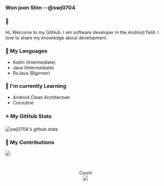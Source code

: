 ### Won joon Shin --@swj0704
### 👋
Hi, Welcome to my GitHub. I am software developer in the Android field. I love to share my knowledge about development.


### 📑 My Languages

  - Kotlin (Intermediate)
  - Java (Intermediate)
  - RxJava (Biginner)
  
### 📕 I'm currently Learning

  - Android Clean Architectuer
  - Coroutine
### ⭐ My GitHub Stats
  

![swj0704's github stats](https://github-readme-stats.vercel.app/api?username=swj0704&show_icons=true&theme=radical)

### 🌱 My Contributions

![](https://ghchart.rshah.org/swj0704)

</br>

<p align="center"> 
  Count<br>
  <img src="https://profile-counter.glitch.me/swj0704/count.svg" />
</p>
